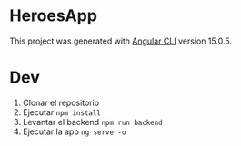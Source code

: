 # HeroesApp

This project was generated with [Angular CLI](https://github.com/angular/angular-cli) version 15.0.5.

# Dev 
1. Clonar el repositorio
2. Ejecutar ```npm install```
3. Levantar el backend ```npm run backend```
4. Ejecutar la app ```ng serve -o```
